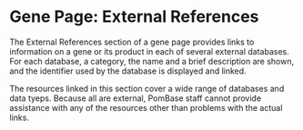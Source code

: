# Gene Page: External References

The External References section of a gene page provides links to
information on a gene or its product in each of several external
databases. For each database, a category, the name and a brief
description are shown, and the identifier used by the database is
displayed and linked.

The resources linked in this section cover a wide range of databases
and data tyeps. Because all are external, PomBase staff cannot provide
assistance with any of the resources other than problems with the
actual links.
